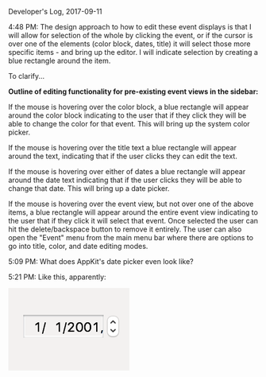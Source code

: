 Developer's Log, 2017-09-11

4:48 PM: The design approach to how to edit these event displays is that I will allow for selection of the whole by clicking the event, or if the cursor is over one of the elements (color block, dates, title) it will select those more specific items - and bring up the editor. I will indicate selection by creating a blue rectangle around the item.

To clarify...

**Outline of editing functionality for pre-existing event views in the sidebar:**

If the mouse is hovering over the color block, a blue rectangle will appear around the color block indicating to the user that if they click they will be able to change the color for that event. This will bring up the system color picker.

If the mouse is hovering over the title text a blue rectangle will appear around the text, indicating that if the user clicks they can edit the text.

If the mouse is hovering over either of dates a blue rectangle will appear around the date text indicating that if the user clicks they will be able to change that date. This will bring up a date picker.

If the mouse is hovering over the event view, but not over one of the above items, a blue rectangle will appear around the entire event view indicating to the user that if they click it will select that event. Once selected the user can hit the delete/backspace button to remove it entirely. The user can also open the "Event" menu from the main menu bar where there are options to go into title, color, and date editing modes.


5:09 PM: What does AppKit's date picker even look like?

5:21 PM: Like this, apparently:

![Fig 1](./embed%20images/2017-09-11%20Fig%201.png)
